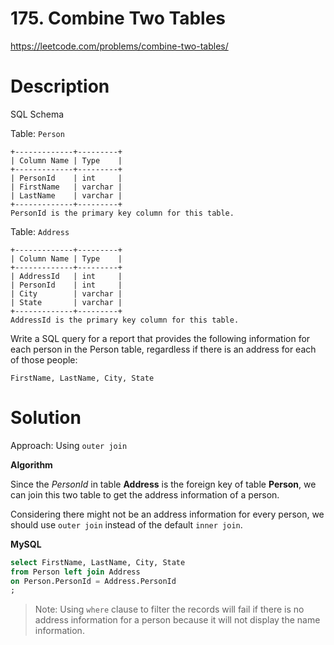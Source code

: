 # 175. Combine Two Tables

https://leetcode.com/problems/combine-two-tables/

# Description

SQL Schema

Table: `Person`

```
+-------------+---------+
| Column Name | Type    |
+-------------+---------+
| PersonId    | int     |
| FirstName   | varchar |
| LastName    | varchar |
+-------------+---------+
PersonId is the primary key column for this table.
```

Table: `Address`

```
+-------------+---------+
| Column Name | Type    |
+-------------+---------+
| AddressId   | int     |
| PersonId    | int     |
| City        | varchar |
| State       | varchar |
+-------------+---------+
AddressId is the primary key column for this table.
```

 

Write a SQL query for a report that provides the following information for each person in the Person table, regardless if there is an address for each of those people:

```
FirstName, LastName, City, State
```



# Solution

Approach: Using `outer join`

**Algorithm**

Since the *PersonId* in table **Address** is the foreign key of table **Person**, we can join this two table to get the address information of a person.

Considering there might not be an address information for every person, we should use `outer join` instead of the default `inner join`.

**MySQL**

```sql
select FirstName, LastName, City, State
from Person left join Address
on Person.PersonId = Address.PersonId
;
```

> Note: Using `where` clause to filter the records will fail if there is no address information for a person because it will not display the name information.